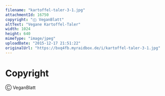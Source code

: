 ```yaml
---
filename: "kartoffel-taler-3-1.jpg"
attachmentId: 16750
copyright: "Ⓒ VeganBlatt"
altText: "Vegane Kartoffel-Taler"
width: 1024
height: 640
mimeType: "image/jpeg"
uploadDate: "2015-12-17 21:51:22"
originalUrl: "https://bxq4fb.myraidbox.de/i/kartoffel-taler-3-1.jpg"
---
```


# Copyright

Ⓒ VeganBlatt
